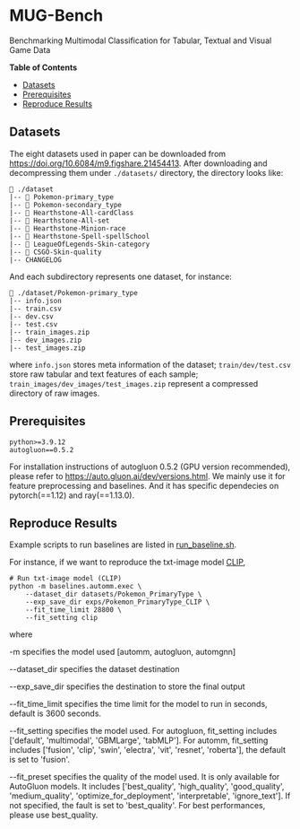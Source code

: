 # MUG-Bench

Benchmarking Multimodal Classification for Tabular, Textual and Visual Game Data

**Table of Contents**

- [Datasets](#datasets)
- [Prerequisites](#prerequisites)
- [Reproduce Results](#reproduce-results)

## Datasets

The eight datasets used in paper can be downloaded from https://doi.org/10.6084/m9.figshare.21454413.
After downloading and decompressing them under `./datasets/` directory, the directory looks like:

```
📁 ./dataset
|-- 📁 Pokemon-primary_type
|-- 📁 Pokemon-secondary_type
|-- 📁 Hearthstone-All-cardClass
|-- 📁 Hearthstone-All-set
|-- 📁 Hearthstone-Minion-race
|-- 📁 Hearthstone-Spell-spellSchool
|-- 📁 LeagueOfLegends-Skin-category
|-- 📁 CSGO-Skin-quality
|-- CHANGELOG
```

And each subdirectory represents one dataset, for instance:

```
📁 ./dataset/Pokemon-primary_type
|-- info.json
|-- train.csv
|-- dev.csv
|-- test.csv
|-- train_images.zip
|-- dev_images.zip
|-- test_images.zip
```

where `info.json` stores meta information of the dataset;
`train/dev/test.csv` store raw tabular and text features of each sample;
`train_images/dev_images/test_images.zip` represent a compressed directory of raw images.

## Prerequisites

```
python>=3.9.12
autogluon==0.5.2
```

For installation instructions of autogluon 0.5.2 (GPU version recommended), please refer to https://auto.gluon.ai/dev/versions.html.
We mainly use it for feature preprocessing and baselines. And it has specific dependecies on pytorch(==1.12) and ray(==1.13.0).

## Reproduce Results

Example scripts to run baselines are listed in [run_baseline.sh](run_baseline.sh).

For instance, if we want to reproduce the txt-image model [CLIP](https://github.com/openai/CLIP),

```Shell
# Run txt-image model (CLIP)
python -m baselines.automm.exec \
    --dataset_dir datasets/Pokemon_PrimaryType \
    --exp_save_dir exps/Pokemon_PrimaryType_CLIP \
    --fit_time_limit 28800 \
    --fit_setting clip
```
where

-m specifies the model used [automm, autogluon, automgnn] 

--dataset_dir specifies the dataset destination

--exp_save_dir specifies the destination to store the final output

--fit_time_limit specifies the time limit for the model to run in seconds, default is 3600 seconds.

--fit_setting specifies the model used. For autogluon, fit_setting includes ['default', 'multimodal', 'GBMLarge', 'tabMLP']. For automm, fit_setting includes ['fusion', 'clip', 'swin', 'electra', 'vit', 'resnet', 'roberta'], the default is set to 'fusion'.

--fit_preset specifies the quality of the model used. It is only available for AutoGluon models. It includes ['best_quality', 'high_quality', 'good_quality', 'medium_quality', 'optimize_for_deployment', 'interpretable', 'ignore_text']. If not specified, the fault is set to 'best_quality'. For best performances, please use best_quality. 
